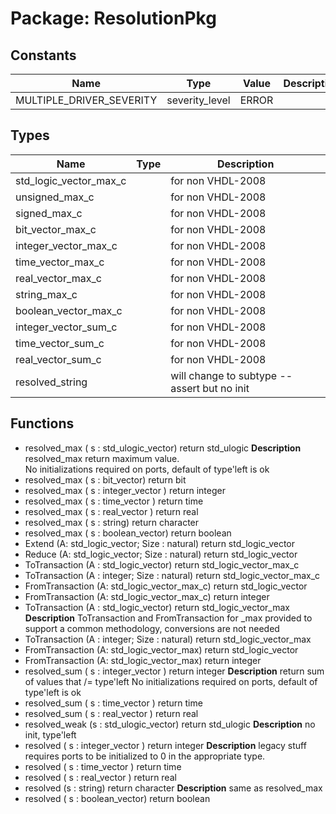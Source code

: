 # Package: ResolutionPkg

## Constants

| Name                     | Type           | Value  | Description |
| ------------------------ | -------------- | ------ | ----------- |
| MULTIPLE_DRIVER_SEVERITY | severity_level |  ERROR |             |
## Types

| Name                   | Type | Description                                   |
| ---------------------- | ---- | --------------------------------------------- |
| std_logic_vector_max_c |      | for non VHDL-2008                             |
| unsigned_max_c         |      | for non VHDL-2008                             |
| signed_max_c           |      | for non VHDL-2008                             |
| bit_vector_max_c       |      | for non VHDL-2008                             |
| integer_vector_max_c   |      | for non VHDL-2008                             |
| time_vector_max_c      |      | for non VHDL-2008                             |
| real_vector_max_c      |      | for non VHDL-2008                             |
| string_max_c           |      | for non VHDL-2008                             |
| boolean_vector_max_c   |      | for non VHDL-2008                             |
| integer_vector_sum_c   |      | for non VHDL-2008                             |
| time_vector_sum_c      |      | for non VHDL-2008                             |
| real_vector_sum_c      |      | for non VHDL-2008                             |
| resolved_string        |      | will change to subtype -- assert but no init  |
## Functions
- resolved_max <font id="function_arguments">( s : std_ulogic_vector) </font> <font id="function_return">return std_ulogic </font>
**Description**
resolved_max  return maximum value.    No initializations required on ports, default of type'left is ok
- resolved_max <font id="function_arguments">( s : bit_vector) </font> <font id="function_return">return bit </font>
- resolved_max <font id="function_arguments">( s : integer_vector ) </font> <font id="function_return">return integer </font>
- resolved_max <font id="function_arguments">( s : time_vector ) </font> <font id="function_return">return time </font>
- resolved_max <font id="function_arguments">( s : real_vector ) </font> <font id="function_return">return real </font>
- resolved_max <font id="function_arguments">( s : string) </font> <font id="function_return">return character </font>
- resolved_max <font id="function_arguments">( s : boolean_vector) </font> <font id="function_return">return boolean </font>
- Extend <font id="function_arguments">(A: std_logic_vector; Size : natural) </font> <font id="function_return">return std_logic_vector </font>
- Reduce <font id="function_arguments">(A: std_logic_vector; Size : natural) </font> <font id="function_return">return std_logic_vector </font>
- ToTransaction <font id="function_arguments">(A : std_logic_vector) </font> <font id="function_return">return std_logic_vector_max_c </font>
- ToTransaction <font id="function_arguments">(A : integer; Size : natural) </font> <font id="function_return">return std_logic_vector_max_c </font>
- FromTransaction <font id="function_arguments">(A: std_logic_vector_max_c) </font> <font id="function_return">return std_logic_vector </font>
- FromTransaction <font id="function_arguments">(A: std_logic_vector_max_c) </font> <font id="function_return">return integer </font>
- ToTransaction <font id="function_arguments">(A : std_logic_vector) </font> <font id="function_return">return std_logic_vector_max </font>
**Description**
ToTransaction and FromTransaction for _max provided to support a common methodology, conversions are not needed
- ToTransaction <font id="function_arguments">(A : integer; Size : natural) </font> <font id="function_return">return std_logic_vector_max </font>
- FromTransaction <font id="function_arguments">(A: std_logic_vector_max) </font> <font id="function_return">return std_logic_vector </font>
- FromTransaction <font id="function_arguments">(A: std_logic_vector_max) </font> <font id="function_return">return integer </font>
- resolved_sum <font id="function_arguments">( s : integer_vector ) </font> <font id="function_return">return integer </font>
**Description**
return sum of values that /= type'leftNo initializations required on ports, default of type'left is ok
- resolved_sum <font id="function_arguments">( s : time_vector ) </font> <font id="function_return">return time </font>
- resolved_sum <font id="function_arguments">( s : real_vector ) </font> <font id="function_return">return real </font>
- resolved_weak <font id="function_arguments">(s : std_ulogic_vector) </font> <font id="function_return">return std_ulogic </font>
**Description**
no init, type'left
- resolved <font id="function_arguments">( s : integer_vector ) </font> <font id="function_return">return integer </font>
**Description**
legacy stuffrequires ports to be initialized to 0 in the appropriate type.  
- resolved <font id="function_arguments">( s : time_vector ) </font> <font id="function_return">return time </font>
- resolved <font id="function_arguments">( s : real_vector ) </font> <font id="function_return">return real </font>
- resolved <font id="function_arguments">(s : string) </font> <font id="function_return">return character </font>
**Description**
same as resolved_max
- resolved <font id="function_arguments">( s : boolean_vector) </font> <font id="function_return">return boolean </font>
